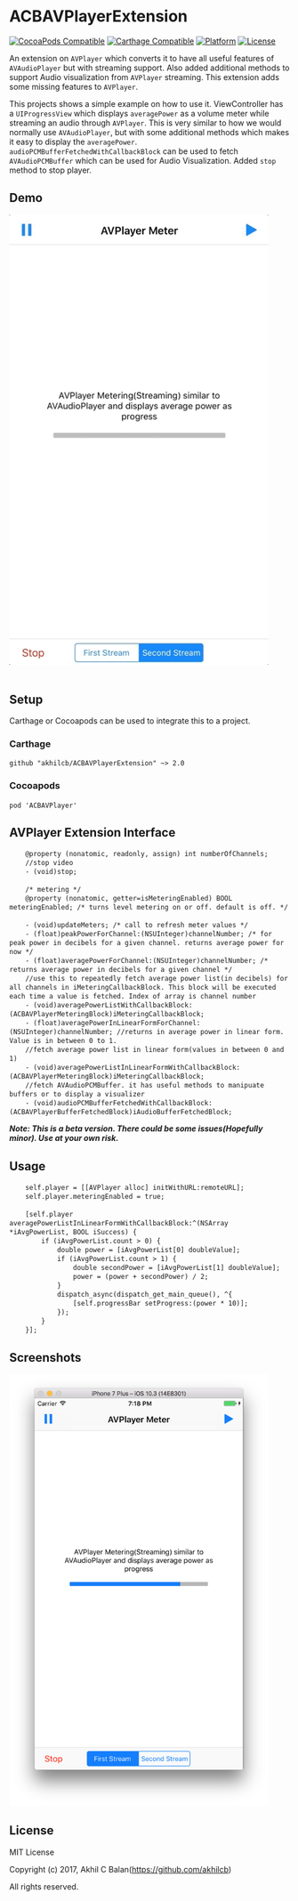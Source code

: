 # ACBAVPlayerExtension

[![CocoaPods Compatible](https://img.shields.io/cocoapods/v/ACBAVPlayer.svg)](https://img.shields.io/cocoapods/v/ACBAVPlayer.svg)
[![Carthage Compatible](https://img.shields.io/badge/Carthage-compatible-4BC51D.svg?style=flat)](https://github.com/Carthage/Carthage)
[![Platform](https://img.shields.io/cocoapods/p/ACBAVPlayer.svg?style=flat)](https://github.com/akhilcb/ACBAVPlayerExtension)
[![License](https://img.shields.io/cocoapods/l/ACBAVPlayer.svg?style=flat)](http://cocoapods.org/pods/ACBAVPlayer)

An extension on `AVPlayer` which converts it to have all useful features of `AVAudioPlayer` but with streaming support. Also added additional methods to support Audio visualization from `AVPlayer` streaming. This extension adds some missing features to `AVPlayer`. 

This projects shows a simple example on how to use it. ViewController has a `UIProgressView` which displays `averagePower` as a volume meter while streaming an audio through `AVPlayer`. This is very similar to how we would normally use `AVAudioPlayer`, but with some additional methods which makes it easy to display the `averagePower`. `audioPCMBufferFetchedWithCallbackBlock` can be used to fetch `AVAudioPCMBuffer` which can be used for Audio Visualization. Added `stop` method to stop player.


## Demo

<kbd>
<div>
<img src="/ACBAVPlayerExtension/Screenshots/AVPlayerGif1.gif?raw=true" width="466">
</div>
</kbd>

<div><br></div>


## Setup

Carthage or Cocoapods can be used to integrate this to a project. 

### Carthage

```
github "akhilcb/ACBAVPlayerExtension" ~> 2.0

```

### Cocoapods

```
pod 'ACBAVPlayer'

```

## AVPlayer Extension Interface

```
    @property (nonatomic, readonly, assign) int numberOfChannels;
    //stop video
    - (void)stop;
    
    /* metering */
    @property (nonatomic, getter=isMeteringEnabled) BOOL meteringEnabled; /* turns level metering on or off. default is off. */

    - (void)updateMeters; /* call to refresh meter values */
    - (float)peakPowerForChannel:(NSUInteger)channelNumber; /* for peak power in decibels for a given channel. returns average power for now */
    - (float)averagePowerForChannel:(NSUInteger)channelNumber; /* returns average power in decibels for a given channel */
    //use this to repeatedly fetch average power list(in decibels) for all channels in iMeteringCallbackBlock. This block will be executed each time a value is fetched. Index of array is channel number
    - (void)averagePowerListWithCallbackBlock:(ACBAVPlayerMeteringBlock)iMeteringCallbackBlock;
    - (float)averagePowerInLinearFormForChannel:(NSUInteger)channelNumber; //returns in average power in linear form. Value is in between 0 to 1.
    //fetch average power list in linear form(values in between 0 and 1)
    - (void)averagePowerListInLinearFormWithCallbackBlock:(ACBAVPlayerMeteringBlock)iMeteringCallbackBlock;
    //fetch AVAudioPCMBuffer. it has useful methods to manipuate buffers or to display a visualizer
    - (void)audioPCMBufferFetchedWithCallbackBlock:(ACBAVPlayerBufferFetchedBlock)iAudioBufferFetchedBlock;
```

___Note: This is a beta version. There could be some issues(Hopefully minor). Use at your own risk.___


## Usage

```
    self.player = [[AVPlayer alloc] initWithURL:remoteURL];
    self.player.meteringEnabled = true;
    
    [self.player averagePowerListInLinearFormWithCallbackBlock:^(NSArray *iAvgPowerList, BOOL iSuccess) {
        if (iAvgPowerList.count > 0) {
            double power = [iAvgPowerList[0] doubleValue];
            if (iAvgPowerList.count > 1) {
                double secondPower = [iAvgPowerList[1] doubleValue];
                power = (power + secondPower) / 2;
            }
            dispatch_async(dispatch_get_main_queue(), ^{
                [self.progressBar setProgress:(power * 10)];
            });
        }
    }];
```

## Screenshots
<kbd>
<div>
<img src="/ACBAVPlayerExtension/Screenshots/AVPlayerScreen1.png?raw=true" width="466">
</div>
</kbd>

## License

MIT License

Copyright (c) 2017, Akhil C Balan(https://github.com/akhilcb)

All rights reserved.
